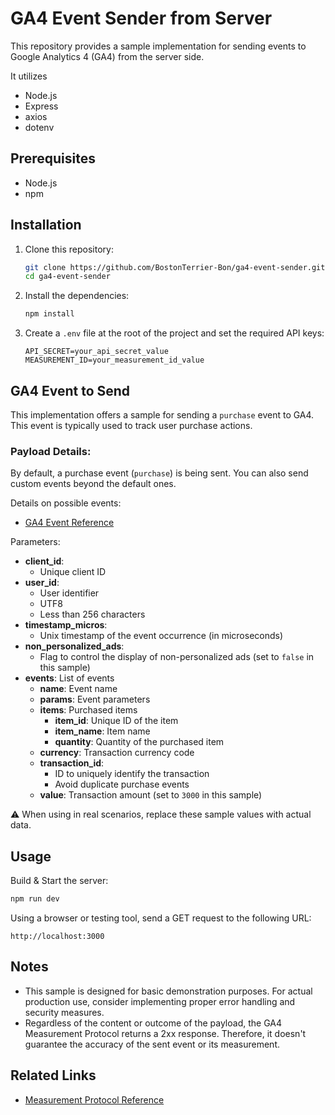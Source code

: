 # GA4 Event Sender from Server

This repository provides a sample implementation for sending events to Google Analytics 4 (GA4) from the server side.

It utilizes 
- Node.js
- Express
- axios
- dotenv

## Prerequisites

- Node.js
- npm

## Installation

1. Clone this repository:

   ```bash
   git clone https://github.com/BostonTerrier-Bon/ga4-event-sender.git
   cd ga4-event-sender
   ```

2. Install the dependencies:

   ```bash
   npm install
   ```

3. Create a `.env` file at the root of the project and set the required API keys:

   ```
   API_SECRET=your_api_secret_value
   MEASUREMENT_ID=your_measurement_id_value
   ```

## GA4 Event to Send

This implementation offers a sample for sending a `purchase` event to GA4. This event is typically used to track user purchase actions.

### Payload Details:

By default, a purchase event (`purchase`) is being sent. You can also send custom events beyond the default ones.

Details on possible events:
- [GA4 Event Reference](https://developers.google.com/analytics/devguides/collection/protocol/ga4/reference/events)

Parameters:
- **client_id**:
    - Unique client ID
- **user_id**: 
    - User identifier
    - UTF8
    - Less than 256 characters
- **timestamp_micros**:
    - Unix timestamp of the event occurrence (in microseconds)
- **non_personalized_ads**:
    - Flag to control the display of non-personalized ads (set to `false` in this sample)
- **events**: List of events
    - **name**: Event name
    - **params**: Event parameters
    - **items**: Purchased items
        - **item_id**: Unique ID of the item
        - **item_name**: Item name
        - **quantity**: Quantity of the purchased item
    - **currency**: Transaction currency code
    - **transaction_id**:
        - ID to uniquely identify the transaction
        - Avoid duplicate purchase events
    - **value**: Transaction amount (set to `3000` in this sample)

⚠️ When using in real scenarios, replace these sample values with actual data.

## Usage

Build & Start the server:

```bash
npm run dev
```

Using a browser or testing tool, send a GET request to the following URL:

```
http://localhost:3000
```

## Notes

- This sample is designed for basic demonstration purposes. For actual production use, consider implementing proper error handling and security measures.
- Regardless of the content or outcome of the payload, the GA4 Measurement Protocol returns a 2xx response. Therefore, it doesn't guarantee the accuracy of the sent event or its measurement.

## Related Links

- [Measurement Protocol Reference](https://developers.google.com/analytics/devguides/collection/protocol/ga4/reference?client_type=gtag)
